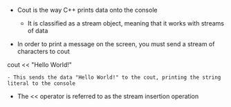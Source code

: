 
- Cout is the way C++ prints data onto the console
	- It is classified as a stream object, meaning that it works with streams of data

- In order to print a message on the screen, you must send a stream of characters to cout

 cout << "Hello World!" 

	- This sends the data "Hello World!" to the cout, printing the string literal to the console

- The << operator is referred to as the stream insertion operation